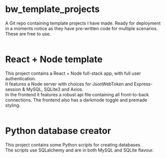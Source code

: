# bw_template_projects<br>
A Git repo containing template projects I have made. Ready for deployment in a moments notice as they have pre-written code for multiple scenarios.<br>
These are free to use.<br>
<br>

# React + Node template<br>
This project contains a React + Node full-stack app, with full user authentication.<br>
It features a Node server with choices for JsonWebToken and Express-session & MySQL, SQLite3 and Axios.<br>
In the frontend it features a robust api file containing all front-to-back connections. The frontend also has a darkmode toggle and premade styling.<br>
<br>
# Python database creator<br>
This project contains some Python scripts for creating databases.<br>
The scripts use SQLalchemy and are in both MySQL and SQLite flavour.<br> 